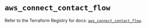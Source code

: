 # `aws_connect_contact_flow`

Refer to the Terraform Registry for docs: [`aws_connect_contact_flow`](https://registry.terraform.io/providers/hashicorp/aws/5.56.1/docs/resources/connect_contact_flow).
